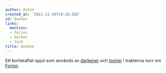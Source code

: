 ```yaml
---
author: Anton
created_at: '2011-11-30T19:16:20Z'
id: Quedeo
links:
  mention:
  - Forion
  - darken
  - tosh
title: Quedeo
---
```


Ett kortskaftat spjut som används av [darkener] och [tosher] i trakterna norr om [Forion].

  [darkener]: darken
  [tosher]: tosh
  [Forion]: Forion
